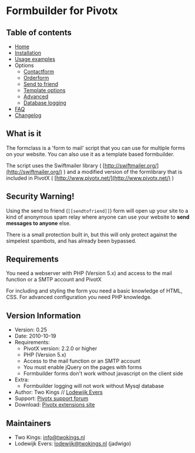 # Formbuilder for Pivotx

## Table of contents

*   [Home](index.markdown)
*   [Installation](installation.markdown)
*   [Usage examples](examples.markdown)
*   Options
	*   [Contactform](example_contactform.markdown)
	*   [Orderform](example_orderform.markdown)
	*   [Send to friend](example_sendtofriend.markdown)
	*   [Template options](confirmation_templates.markdown)
	*   [Advanced](advanced_options.markdown)
	*   [Database logging](logging_options.markdown)
*   [FAQ](faq.markdown)
*   [Changelog](changelog.markdown)

## What is it

The formclass is a 'form to mail' script that you can use for multiple forms on your website. You can also use it as a template based formbuilder.

The script uses the Swiftmailer library ( [http://swiftmailer.org/](http://swiftmailer.org/) ) and a modified version of the formlibrary that is included in PivotX ( [http://www.pivotx.net/](http://www.pivotx.net/) )

## Security Warning!

Using the send to friend (`[[sendtofriend]]`) form will open up your site to a kind of anonymous spam relay where anyone can use your website to __send messages to anyone__ else.

There is a small protection built in, but this will only protect against the simpelest spambots, and has already been bypassed.

## Requirements

You need a webserver with PHP (Version 5.x) and access to the mail function or a SMTP account and PivotX

For including and styling the form you need a basic knowledge of HTML, CSS. For advanced configuration you need PHP knowledge.

## Version Information

*   Version: 0.25
*   Date: 2010-10-19
*   Requirements:
    *   PivotX version: 2.2.0 or higher
    *   PHP (Version 5.x)
    *   Access to the mail function or an SMTP account
    *   You must enable jQuery on the pages with forms
    *   Formbuilder forms don't work without javascript on the client side
*   Extra:
    *   Formbuilder logging will not work without Mysql database
*   Author: Two Kings // [Lodewijk Evers](mailto:lodewijk@twokings.nl)
*   Support: [Pivotx support forum](http://forum.pivotx.net/viewtopic.php?f=10&amp;t=1379)
*   Download: [Pivotx extensions site](http://extensions.pivotx.net/entry/3/formbuilder)

## Maintainers

*   Two Kings: [info@twokings.nl](mailto:info@twokings.nl)
*   Lodewijk Evers: [lodewijk@twokings.nl](mailto:lodewijk@twokings.nl) (jadwigo)
